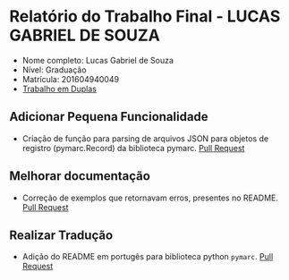 # Relatório do Trabalho Final - LUCAS GABRIEL DE SOUZA

* Nome completo: Lucas Gabriel de Souza
* Nível: Graduação
* Matrícula: 201604940049
* [Trabalho em Duplas](https://github.com/gustavopinto/tesl/blob/master/duplas/Dupla_KELLY_LUCAS.md)

## Adicionar Pequena Funcionalidade
* Criação de função para parsing de arquivos JSON para objetos de registro (pymarc.Record) da biblioteca pymarc. [Pull Request](https://github.com/edsu/pymarc/pull/137)

## Melhorar documentação
* Correção de exemplos que retornavam erros, presentes no README. [Pull Request](https://github.com/edsu/pymarc/pull/137)

## Realizar Tradução
* Adição do README em portugês para biblioteca python `pymarc`. [Pull Request](https://github.com/edsu/pymarc/pull/137)

